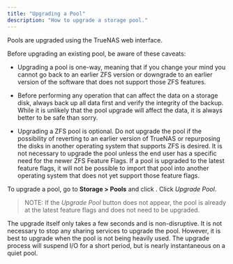 ```yaml
---
title: "Upgrading a Pool"
description: "How to upgrade a storage pool."
---
```


Pools are upgraded using the TrueNAS web interface.

Before upgrading an existing pool, be aware of these caveats:

- Upgrading a pool is one-way, meaning that if you change your mind
  you cannot go back to an earlier ZFS version or downgrade to an earlier
  version of the software that does not support those ZFS features.

- Before performing any operation that can affect the data on a storage disk,
  always back up all data first and verify the integrity of the backup. While
  it is unlikely that the pool upgrade will affect the data, it is always
  better to be safe than sorry.

- Upgrading a ZFS pool is optional. Do not upgrade the pool if the
  possibility of reverting to an earlier version of TrueNAS or repurposing
  the disks in another operating system that supports ZFS is desired. It is not
  necessary to upgrade the pool unless the end user has a specific need for the
  newer ZFS Feature Flags. If a pool is upgraded to the latest feature flags,
  it will not be possible to import that pool into another operating system
  that does not yet support those feature flags.

To upgrade a pool, go to **Storage > Pools** and click <i class="fas fa-cog" aria-hidden="true" title="Settings"></i>.
Click *Upgrade Pool*.
> NOTE: If the *Upgrade Pool* button does not appear, the pool is already at the
> latest feature flags and does not need to be upgraded.

The upgrade itself only takes a few seconds and is non-disruptive. It is not
necessary to stop any sharing services to upgrade the pool. However, it is best
to upgrade when the pool is not being heavily used. The upgrade process will
suspend I/O for a short period, but is nearly instantaneous on a quiet pool.
